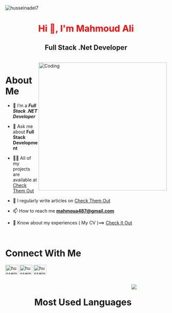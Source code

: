 <p align="left"> <img src="https://komarev.com/ghpvc/?username=husseinadel7&label=Profile%20views&color=0e75b6&style=flat" alt="husseinadel7" /> </p>

<h1 align="center">
  <span style="color: red;">Hi 👋, I'm Mahmoud Ali</span>
</h1>
<h2 align="center">Full Stack .Net Developer </h2>

<br>
<img  align="right" alt="Coding" width="400" src="https://media1.giphy.com/media/ocDxgE43TxdsFRRlR1/giphy.gif?cid=ecf05e471p9xzuow3a40by4m995ulirzazu8qttnox03m106&ep=v1_gifs_related&rid=giphy.gif&ct=g"> 



<h1 align="left">About Me </h1>

- 🌱 I’m a ***Full Stack .NET Developer***

- 💬 Ask me about **Full Stack Development**

- 👨‍💻 All of my projects are available at  [Check Them Out ](https://github.com/mahmoudali-ops?tab=repositories)

- 📝 I regularly write articles on [Check Them Out ](https://husseinadel7.github.io/huss3del.github.io/categories/#blogss)

- 📫 How to reach me **mahmoua487@gmail.com**

- 📄 Know about my experiences ( My CV )==> [Check It Out ](https://drive.google.com/file/d/12SPalLmk5VEeqkb2-hPp8ZirXWRI-rRQ/view?usp=sharing)
<br>
<h1 align="left">Connect With Me </h1>
<p align="left">
<a href="https://www.linkedin.com/in/mahmoud-ali-46b872234" target="blank"><img align="center" src="https://raw.githubusercontent.com/rahuldkjain/github-profile-readme-generator/master/src/images/icons/Social/linked-in-alt.svg" alt="hussein-adel-b46783280" height="30" width="40" /></a>
<a href=https://www.facebook.com/share/18hKrCWC9n/ target="blank"><img align="center" src="https://raw.githubusercontent.com/rahuldkjain/github-profile-readme-generator/master/src/images/icons/Social/facebook.svg" alt="hussein.adel.75641" height="30" width="40" /></a>
<a href=https://www.instagram.com/mahmoud.ali._.2000?igsh=MW45OXFqNGlzMm9iNQ== target="blank"><img align="center" src="https://raw.githubusercontent.com/rahuldkjain/github-profile-readme-generator/master/src/images/icons/Social/instagram.svg" alt="hussein.adel7" height="30" width="40" /></a>

</p>


<br>
<div style="display: flex; flex-wrap: wrap; justify-content: center;">
  <h1>Most Used Languages</h1>
    <img align="left" src="https://github.com/HusseinAdel7/Employee_Registeration_Using_Laravel_and-Mysql/assets/84356407/29216033-4bed-48d9-99f6-c5774e6d3665" />


</div>
